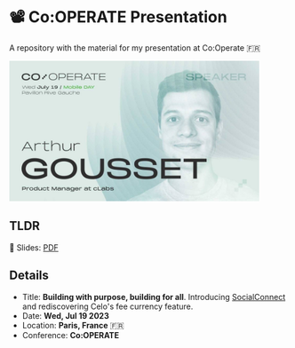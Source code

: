 # 📽️ Co:OPERATE Presentation

A repository with the material for my presentation at Co:Operate 🇫🇷

<img src="assets/images/cooperate-banner.jpg" width="450">

## TLDR

🌠 Slides: [PDF](./slides.pdf)

## Details

+	Title: **Building with purpose, building for all**. Introducing [SocialConnect](socialconnect.dev) and rediscovering Celo's fee currency feature.
+	Date: **Wed, Jul 19 2023**
+	Location: **Paris, France** 🇫🇷
+	Conference: **Co:OPERATE**
